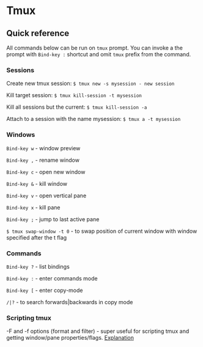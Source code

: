 # Tmux

## Quick reference

All commands below can be run on `tmux` prompt. You can invoke a the prompt with
`Bind-key :` shortcut and omit `tmux` prefix from the command.

### Sessions

Create new tmux session:
`$ tmux new -s mysession - new session`

Kill target session:
`$ tmux kill-session -t mysession`

Kill all sessions but the current:
`$ tmux kill-session -a`

Attach to a session with the name mysession:
`$ tmux a -t mysession`

### Windows

`Bind-key w` - window preview

`Bind-key ,` - rename window

`Bind-key c` - open new window

`Bind-key &` - kill window

`Bind-key v` - open vertical pane

`Bind-key x` - kill pane

`Bind-key ;` - jump to last active pane

`$ tmux swap-window -t 0` - to swap position of current window with window specified
after the t flag

### Commands

`Bind-key ?` - list bindings

`Bind-key :` - enter commands mode

`Bind-key [` - enter copy-mode

`/|?` - to search forwards|backwards in copy mode

### Scripting tmux

-F and -f options (format and filter) - super useful for scripting tmux and getting window/pane properties/flags. [Explanation](https://unix.stackexchange.com/questions/712407/how-does-tmux-list-panes-f-filter-work)
